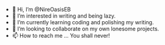 - 👋 Hi, I’m @NireOasisEB
- 👀 I’m interested in writing and being lazy.
- 🌱 I’m currently learning coding and polishing my writing.
- 💞️ I’m looking to collaborate on my own lonesome projects.
- 📫 How to reach me ... You shall never!

<!---
NireOasisEB/NireOasisEB is a ✨ special ✨ repository because its `README.md` (this file) appears on your GitHub profile.
You can click the Preview link to take a look at your changes.
--->
